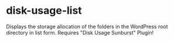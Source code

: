 # disk-usage-list
Displays the storage allocation of the folders in the WordPress root directory in list form. Requires "Disk Usage Sunburst" Plugin!
